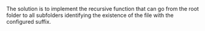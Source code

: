 The solution is to implement the recursive function that can go from the root folder to all subfolders identifying the existence of the file with the configured suffix.